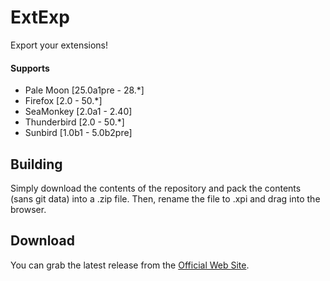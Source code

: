 # ExtExp
Export your extensions!

#### Supports
 * Pale Moon [25.0a1pre - 28.*]
 * Firefox [2.0 - 50.*]
 * SeaMonkey [2.0a1 - 2.40]
 * Thunderbird [2.0 - 50.*]
 * Sunbird [1.0b1 - 5.0b2pre]

## Building
Simply download the contents of the repository and pack the contents (sans git data) into a .zip file. Then, rename the file to .xpi and drag into the browser.

## Download
You can grab the latest release from the [Official Web Site](//realityripple.com/Software/Mozilla-Extensions/ExtExp/).
